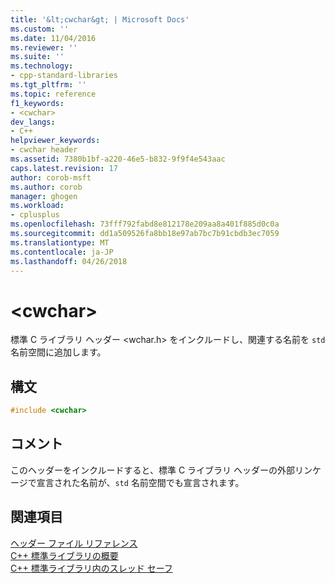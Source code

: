 ```yaml
---
title: '&lt;cwchar&gt; | Microsoft Docs'
ms.custom: ''
ms.date: 11/04/2016
ms.reviewer: ''
ms.suite: ''
ms.technology:
- cpp-standard-libraries
ms.tgt_pltfrm: ''
ms.topic: reference
f1_keywords:
- <cwchar>
dev_langs:
- C++
helpviewer_keywords:
- cwchar header
ms.assetid: 7380b1bf-a220-46e5-b832-9f9f4e543aac
caps.latest.revision: 17
author: corob-msft
ms.author: corob
manager: ghogen
ms.workload:
- cplusplus
ms.openlocfilehash: 73fff792fabd8e812178e209aa8a401f885d0c0a
ms.sourcegitcommit: dd1a509526fa8bb18e97ab7bc7b91cbdb3ec7059
ms.translationtype: MT
ms.contentlocale: ja-JP
ms.lasthandoff: 04/26/2018
---
```

# <a name="ltcwchargt"></a>&lt;cwchar&gt;

標準 C ライブラリ ヘッダー \<wchar.h> をインクルードし、関連する名前を `std` 名前空間に追加します。

## <a name="syntax"></a>構文

```cpp
#include <cwchar>

```

## <a name="remarks"></a>コメント

このヘッダーをインクルードすると、標準 C ライブラリ ヘッダーの外部リンケージで宣言された名前が、`std` 名前空間でも宣言されます。

## <a name="see-also"></a>関連項目

[ヘッダー ファイル リファレンス](../standard-library/cpp-standard-library-header-files.md)<br/>
[C++ 標準ライブラリの概要](../standard-library/cpp-standard-library-overview.md)<br/>
[C++ 標準ライブラリ内のスレッド セーフ](../standard-library/thread-safety-in-the-cpp-standard-library.md)<br/>
